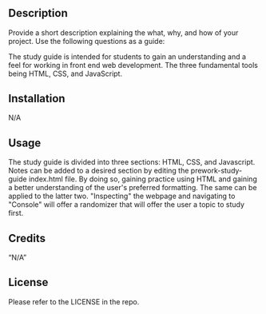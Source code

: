 # <Your-Project-Title>

## Description

Provide a short description explaining the what, why, and how of your project. Use the following questions as a guide:

The study guide is intended for students to gain an understanding and a feel for working in front end web development. The three fundamental tools being HTML, CSS, and JavaScript.

## Installation

N/A

## Usage

The study guide is divided into three sections: HTML, CSS, and Javascript. Notes can be added to a desired section by editing the prework-study-guide index.html file. By doing so, gaining practice using HTML and gaining a better understanding of the user's preferred formatting. The same can be applied to the latter two. "Inspecting" the webpage and navigating to "Console" will offer a randomizer that will offer the user a topic to study first.


## Credits

“N/A”

## License

Please refer to the LICENSE in the repo.

